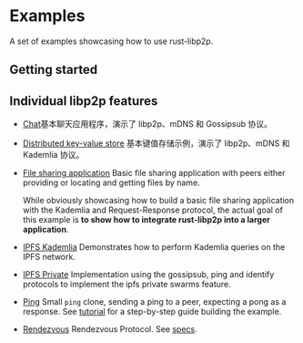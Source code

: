 # Examples

A set of examples showcasing how to use rust-libp2p.

## Getting started


## Individual libp2p features

- [Chat](./chat-example)基本聊天应用程序，演示了 libp2p、mDNS 和 Gossipsub 协议。

- [Distributed key-value store](./distributed-key-value-store) 基本键值存储示例，演示了 libp2p、mDNS 和 Kademlia 协议。

- [File sharing application](./file-sharing) Basic file sharing application with peers either providing or locating and getting files by name.

  While obviously showcasing how to build a basic file sharing application with the Kademlia and
  Request-Response protocol, the actual goal of this example is **to show how to integrate
  rust-libp2p into a larger application**.

- [IPFS Kademlia](./ipfs-kad) Demonstrates how to perform Kademlia queries on the IPFS network.

- [IPFS Private](./ipfs-private) Implementation using the gossipsub, ping and identify protocols to implement the ipfs private swarms feature.

- [Ping](./ping-example) Small `ping` clone, sending a ping to a peer, expecting a pong as a response. See [tutorial](../src/tutorials/ping.rs) for a step-by-step guide building the example.

- [Rendezvous](./rendezvous) Rendezvous Protocol. See [specs](https://github.com/libp2p/specs/blob/master/rendezvous/README.md).
